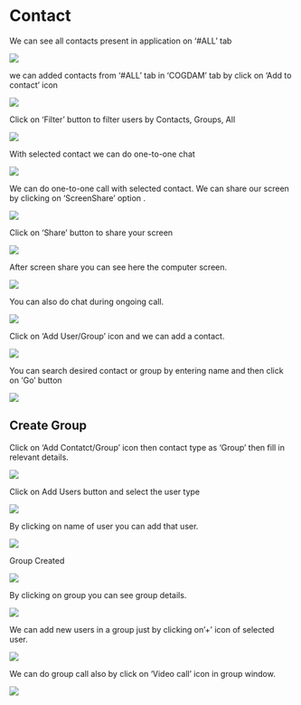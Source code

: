 # Contact

We can see all contacts present in application on ‘\#ALL’ tab

![](../.gitbook/assets/contacts.png)

we can added contacts from ‘\#ALL’ tab in ‘COGDAM’ tab by click on ‘Add to contact’ icon

![](../.gitbook/assets/image%20%28205%29.png)

Click on ‘Filter’ button to filter users by Contacts, Groups, All

![](../.gitbook/assets/image%20%28243%29.png)

With selected contact we can do one-to-one chat

![](../.gitbook/assets/image%20%2840%29.png)

We can do one-to-one call with selected contact. We can share our screen by clicking on ‘ScreenShare’ option .

![](../.gitbook/assets/image%20%2817%29.png)

Click on ‘Share’ button to share your screen

![](../.gitbook/assets/image%20%28141%29.png)

After screen share you can see here the computer screen.

![](../.gitbook/assets/image%20%28143%29.png)

You can also do chat during ongoing call.

![](../.gitbook/assets/image%20%28271%29.png)

Click on ‘Add User/Group’ icon and we can add a contact.

![](../.gitbook/assets/image%20%2812%29.png)

You can search desired contact or group by entering name and then click on ‘Go’ button

![](../.gitbook/assets/image%20%28239%29.png)

##  **Create Group**

Click on ‘Add Contatct/Group’ icon then contact type as ‘Group’ then fill in relevant details.

![](../.gitbook/assets/image%20%28270%29.png)

Click on Add Users button and select the user type

![](../.gitbook/assets/image%20%2871%29.png)

By clicking on name of user you can add that user.

![](../.gitbook/assets/image%20%28217%29.png)

Group Created

![](../.gitbook/assets/image.png)

By clicking on group you can see group details.

![](../.gitbook/assets/image%20%28303%29.png)

We can add new users in a group just by clicking on’+’ icon of selected user.

![](../.gitbook/assets/image%20%28180%29.png)

We can do group call also by click on ‘Video call’ icon in group window.

![](../.gitbook/assets/image%20%2816%29.png)






